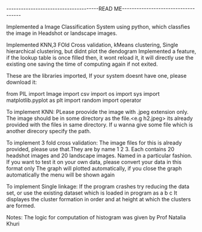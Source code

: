--------------------------------------READ ME------------------------------------

Implemented a Image Classification System using python, which classfies the image in Headshot or landscape images.

Implemented KNN,3 FOld Cross validation, kMeans clustering, Single hierarchical clustering, but didnt plot the dendogram
Implemented a feature, if the lookup table is once filled then, it wont reload it, it will directly use the existing one saving the time of computing again if not exited.

These are the libraries imported,
If your system doesnt have one, please download it:

from PIL import Image
import csv
import os
import sys
import matplotlib.pyplot as plt
import random
import operator



To implement KNN:
PLease proovide the image with .jpeg extension only.
The image should be in some directory as the file.<e.g h2.jpeg> its already provided with the files in same directory.
If u wanna give some file which is another direcory specify the path.

To implement 3 fold cross validation:
The image files for this is already provided, please use that.They are by name 1 2 3. Each contains 20 headshot images and 20 landscape images. Named in a particular fashion. If you want to test it on your own data, please convert your data in this format only
The graph will plotted automatically, if you close the graph automatically the menu will be shown again

To implement Single linkage:
If the program crashes try reducing the data set, or use the existing dataset which is loaded in program as a b c
It displayes the cluster formation in order and at height at which the clusters are formed.


Notes: The logic for computation of histogram was given by Prof Natalia Khuri

